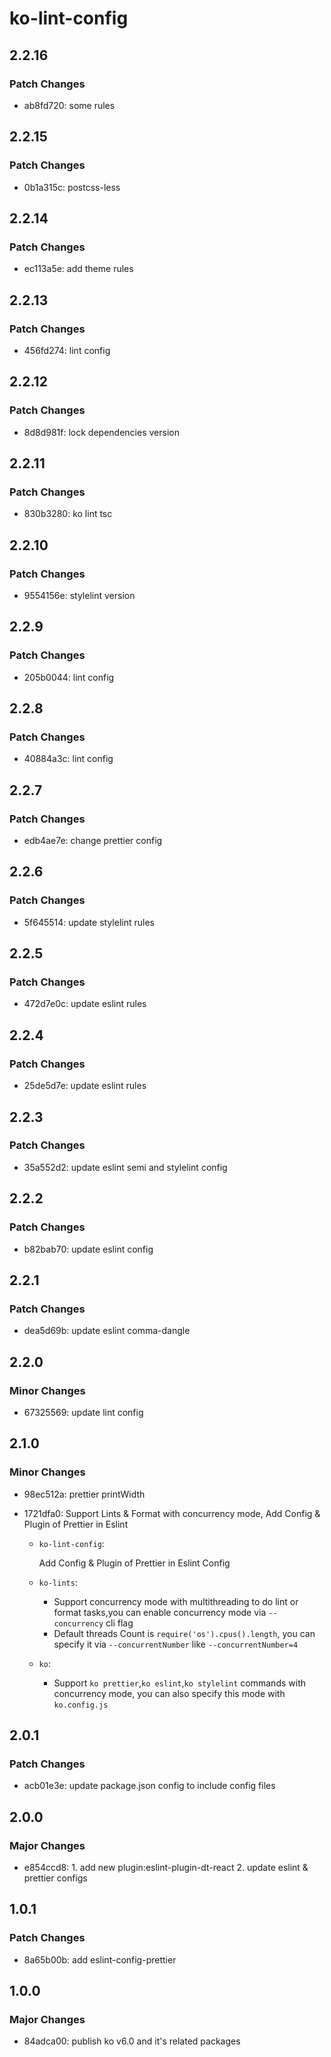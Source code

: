 # ko-lint-config

## 2.2.16

### Patch Changes

- ab8fd720: some rules

## 2.2.15

### Patch Changes

- 0b1a315c: postcss-less

## 2.2.14

### Patch Changes

- ec113a5e: add theme rules

## 2.2.13

### Patch Changes

- 456fd274: lint config

## 2.2.12

### Patch Changes

- 8d8d981f: lock dependencies version

## 2.2.11

### Patch Changes

- 830b3280: ko lint tsc

## 2.2.10

### Patch Changes

- 9554156e: stylelint version

## 2.2.9

### Patch Changes

- 205b0044: lint config

## 2.2.8

### Patch Changes

- 40884a3c: lint config

## 2.2.7

### Patch Changes

- edb4ae7e: change prettier config

## 2.2.6

### Patch Changes

- 5f645514: update stylelint rules

## 2.2.5

### Patch Changes

- 472d7e0c: update eslint rules

## 2.2.4

### Patch Changes

- 25de5d7e: update eslint rules

## 2.2.3

### Patch Changes

- 35a552d2: update eslint semi and stylelint config

## 2.2.2

### Patch Changes

- b82bab70: update eslint config

## 2.2.1

### Patch Changes

- dea5d69b: update eslint comma-dangle

## 2.2.0

### Minor Changes

- 67325569: update lint config

## 2.1.0

### Minor Changes

- 98ec512a: prettier printWidth
- 1721dfa0: Support Lints & Format with concurrency mode, Add Config & Plugin of Prettier in Eslint

  - `ko-lint-config`:

    Add Config & Plugin of Prettier in Eslint Config

  - `ko-lints`:

    - Support concurrency mode with multithreading to do lint or format tasks,you can enable concurrency mode via `--concurrency` cli flag
    - Default threads Count is `require('os').cpus().length`, you can specify it via `--concurrentNumber` like `--concurrentNumber=4`

  - `ko`:
    - Support `ko prettier`,`ko eslint`,`ko stylelint` commands with concurrency mode, you can also specify this mode with `ko.config.js`

## 2.0.1

### Patch Changes

- acb01e3e: update package.json config to include config files

## 2.0.0

### Major Changes

- e854ccd8: 1. add new plugin:eslint-plugin-dt-react
  2. update eslint & prettier configs

## 1.0.1

### Patch Changes

- 8a65b00b: add eslint-config-prettier

## 1.0.0

### Major Changes

- 84adca00: publish ko v6.0 and it's related packages
